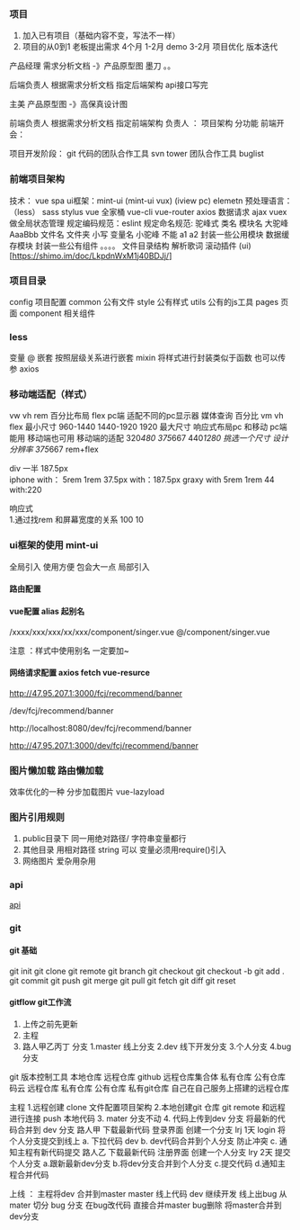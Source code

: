 ### 项目
1. 加入已有项目（基础内容不变，写法不一样） 
2. 项目的从0到1
  老板提出需求  4个月  1-2月 demo 3-2月 项目优化 版本迭代

  产品经理  需求分析文档  -》产品原型图 墨刀 。。

  后端负责人  根据需求分析文档 指定后端架构 
  api接口写完

  主美  产品原型图  -》高保真设计图

  前端负责人  根据需求分析文档 指定前端架构
  负责人 ： 项目架构 分功能
  前端开会： 
  
  项目开发阶段：
  git 代码的团队合作工具  svn
  tower  团队合作工具 buglist

  ### 前端项目架构

  技术： vue spa 
  ui框架：mint-ui  (mint-ui   vux)  (iview pc) elemetn
  预处理语言：（less） sass stylus
  vue 全家桶
  vue-cli
  vue-router
  axios 数据请求 ajax
  vuex 做全局状态管理
  规定编码规范：eslint
  规定命名规范: 驼峰式  类名 模块名 大驼峰 AaaBbb  文件名 文件夹 小写  变量名 小驼峰 不能 a1 a2 
  封装一些公用模块  数据缓存模块
  封装一些公有组件  。。。。
  文件目录结构
  解析歌词
  滚动插件
  (ui)[https://shimo.im/doc/LkpdnWxM1j40BDJj/]

  ### 项目目录
  config 项目配置
  common 公有文件
     style 公有样式
     utils 公有的js工具
  pages  页面
  component  相关组件
  ### less
  变量 @
  嵌套 按照层级关系进行嵌套
  mixin 将样式进行封装类似于函数 也可以传参
  axios
  ### 移动端适配（样式）
  vw  vh  rem
  百分比布局
  flex
  pc端  适配不同的pc显示器 媒体查询 百分比 vm vh flex
  最小尺寸 960-1440  1440-1920  1920   最大尺寸
  响应式布局pc 和移动
  pc端能用 移动端也可用
  移动端的适配
  320*480        375*667  440*1280
  挑选一个尺寸 设计分辨率 375*667
rem+flex

  div  一半  187.5px   
  iphone  with： 5rem         1rem 37.5px  with：187.5px
  graxy   with 5rem          1rem  44     with:220

  响应式  
  1.通过找rem 和屏幕宽度的关系  100  10

  ### ui框架的使用  mint-ui
  全局引入 使用方便 包会大一点
  局部引入

#### 路由配置
   
#### vue配置  alias 起别名
/xxxx/xxx/xxx/xx/xxx/component/singer.vue
@/component/singer.vue

注意 ：样式中使用别名 一定要加~

#### 网络请求配置 axios  fetch vue-resurce

http://47.95.207.1:3000/fcj/recommend/banner

/dev/fcj/recommend/banner

http://localhost:8080/dev/fcj/recommend/banner

http://47.95.207.1:3000/dev/fcj/recommend/banner

### 图片懒加载  路由懒加载
效率优化的一种  分步加载图片 vue-lazyload

### 图片引用规则
1. public目录下 同一用绝对路径/  字符串变量都行
2. 其他目录    用相对路径  string 可以 变量必须用require()引入
3. 网络图片  爱杂用杂用

### api 
[api](http://47.95.207.1:3000/apidoc/)

### git
#### git 基础 
git init
git clone
git remote
git branch
git checkout
git checkout -b
git add  .
git  commit 
git push
git  merge
git pull
git fetch
git diff
git reset
<!-- git resolve -->
#### gitflow  git工作流
1. 上传之前先更新
1. 主程
2. 路人甲乙丙丁
分支
1.master   线上分支
2.dev      线下开发分支
3.个人分支
4.bug分支

git  版本控制工具  本地仓库  远程仓库
github  远程仓库集合体 私有仓库  公有仓库
码云     远程仓库 私有仓库  公有仓库
私有git仓库  自己在自己服务上搭建的远程仓库

主程 
1.远程创建 clone  文件配置项目架构
2.本地创建git 仓库  git remote 和远程进行连接 push 本地代码
3. mater 分支不动
4. 代码上传到dev 分支
将最新的代码合并到 dev 分支
路人甲
下载最新代码
登录界面
创建一个分支 lrj 
1天 login 将个人分支提交到线上 
 a. 下拉代码 dev
 b.  dev代码合并到个人分支   防止冲突
 c. 通知主程有新代码提交
路人乙
下载最新代码
注册界面
创建一个人分支  lry
2天 
提交个人分支
a.跟新最新dev分支
b.将dev分支合并到个人分支
c.提交代码
d.通知主程合并代码

上线  ：
主程将dev 合并到master
master 线上代码
dev 继续开发
线上出bug
从mater 切分 bug 分支
在bug改代码
直接合并master bug删除
将master合并到dev分支

